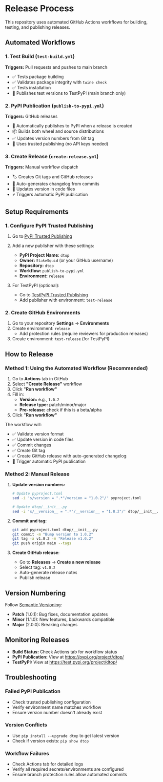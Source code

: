 # Release Process

This repository uses automated GitHub Actions workflows for building, testing, and publishing releases.

## Automated Workflows

### 1. Test Build (`test-build.yml`)
**Triggers:** Pull requests and pushes to main branch
- ✅ Tests package building
- ✅ Validates package integrity with `twine check`
- ✅ Tests installation
- 🧪 Publishes test versions to TestPyPI (main branch only)

### 2. PyPI Publication (`publish-to-pypi.yml`)
**Triggers:** GitHub releases
- 🚀 Automatically publishes to PyPI when a release is created
- 📦 Builds both wheel and source distributions
- ✅ Updates version numbers from Git tag
- 🔐 Uses trusted publishing (no API keys needed)

### 3. Create Release (`create-release.yml`)
**Triggers:** Manual workflow dispatch
- 🏷️ Creates Git tags and GitHub releases
- 📝 Auto-generates changelog from commits
- 🔄 Updates version in code files
- ⚡ Triggers automatic PyPI publication

## Setup Requirements

### 1. Configure PyPI Trusted Publishing

1. Go to [PyPI Trusted Publishing](https://pypi.org/manage/account/publishing/)
2. Add a new publisher with these settings:
   - **PyPI Project Name:** `dtop`
   - **Owner:** `StakeSquid` (or your GitHub username)
   - **Repository:** `dtop`
   - **Workflow:** `publish-to-pypi.yml`
   - **Environment:** `release`

3. For TestPyPI (optional):
   - Go to [TestPyPI Trusted Publishing](https://test.pypi.org/manage/account/publishing/)
   - Add publisher with environment: `test-release`

### 2. Create GitHub Environments

1. Go to your repository **Settings** → **Environments**
2. Create environment: `release`
   - Add protection rules (require reviewers for production releases)
3. Create environment: `test-release` (for TestPyPI)

## How to Release

### Method 1: Using the Automated Workflow (Recommended)

1. Go to **Actions** tab in GitHub
2. Select **"Create Release"** workflow
3. Click **"Run workflow"**
4. Fill in:
   - **Version:** e.g., `1.0.2`
   - **Release type:** patch/minor/major
   - **Pre-release:** check if this is a beta/alpha
5. Click **"Run workflow"**

The workflow will:
- ✅ Validate version format
- ✅ Update version in code files
- ✅ Commit changes
- ✅ Create Git tag
- ✅ Create GitHub release with auto-generated changelog
- 🚀 Trigger automatic PyPI publication

### Method 2: Manual Release

1. **Update version numbers:**
   ```bash
   # Update pyproject.toml
   sed -i 's/version = ".*"/version = "1.0.2"/' pyproject.toml
   
   # Update dtop/__init__.py
   sed -i 's/__version__ = ".*"/__version__ = "1.0.2"/' dtop/__init__.py
   ```

2. **Commit and tag:**
   ```bash
   git add pyproject.toml dtop/__init__.py
   git commit -m "Bump version to 1.0.2"
   git tag -a v1.0.2 -m "Release v1.0.2"
   git push origin main --tags
   ```

3. **Create GitHub release:**
   - Go to **Releases** → **Create a new release**
   - Select tag: `v1.0.2`
   - Auto-generate release notes
   - Publish release

## Version Numbering

Follow [Semantic Versioning](https://semver.org/):
- **Patch** (1.0.1): Bug fixes, documentation updates
- **Minor** (1.1.0): New features, backwards compatible
- **Major** (2.0.0): Breaking changes

## Monitoring Releases

- **Build Status:** Check Actions tab for workflow status
- **PyPI Publication:** View at https://pypi.org/project/dtop/
- **TestPyPI:** View at https://test.pypi.org/project/dtop/

## Troubleshooting

### Failed PyPI Publication
- Check trusted publishing configuration
- Verify environment name matches workflow
- Ensure version number doesn't already exist

### Version Conflicts
- Use `pip install --upgrade dtop` to get latest version
- Check if version exists: `pip show dtop`

### Workflow Failures
- Check Actions tab for detailed logs
- Verify all required secrets/environments are configured
- Ensure branch protection rules allow automated commits